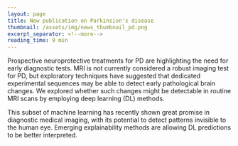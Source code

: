 ```yaml
---
layout: page
title: New publication on Parkinsion's disease
thumbnail: /assets/img/news_thumbnail_pd.png
excerpt_separator: <!--more-->
reading_time: 9 min
---
```



Prospective neuroprotective treatments for PD are highlighting the need for early diagnostic tests. MRI is not currently considered a robust imaging test for PD, but exploratory techniques have suggested that dedicated experimental sequences may be able to detect early pathological brain changes. We explored whether such changes might be detectable in routine MRI scans by employing deep learning (DL) methods. 
<!--more-->
This subset of machine learning has recently shown great promise in diagnostic medical imaging, with its potential to detect patterns invisible to the human eye. Emerging explainability methods are allowing DL predictions to be better interpreted.